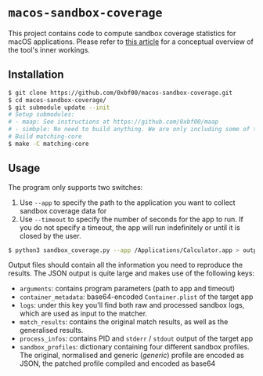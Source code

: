 # `macos-sandbox-coverage`

This project contains code to compute sandbox coverage statistics for macOS applications. Please refer to [this article](https://ubrigens.com/posts/sandbox_coverage.html) for a conceptual overview of the tool's inner workings.

## Installation

```sh
$ git clone https://github.com/0xbf00/macos-sandbox-coverage.git
$ cd macos-sandbox-coverage/
$ git submodule update --init
# Setup submodules:
# - maap: See instructions at https://github.com/0xbf00/maap
# - simbple: No need to build anything. We are only including some of the project's source code here.
# Build matching-core
$ make -C matching-core
```

## Usage

The program only supports two switches:

1. Use `--app` to specify the path to the application you want to collect sandbox coverage data for
2. Use `--timeout` to specify the number of seconds for the app to run. If you do not specify a timeout, the app will run indefinitely or until it is closed by the user.

```sh
$ python3 sandbox_coverage.py --app /Applications/Calculator.app > output.json
```

Output files should contain all the information you need to reproduce the results. The JSON output is quite large and makes use of the following keys:

* `arguments`: contains program parameters (path to app and timeout)
* `container_metadata`: base64-encoded `Container.plist` of the target app
* `logs`: under this key you'll find both raw and processed sandbox logs, which are used as input to the matcher.
* `match_results`: contains the original match results, as well as the generalised results.
* `process_infos`: contains PID and `stderr` / `stdout` output of the target app
* `sandbox_profiles`: dictionary containing four different sandbox profiles. The original, normalised and generic (_generic_) profile are encoded as JSON, the patched profile compiled and encoded as base64